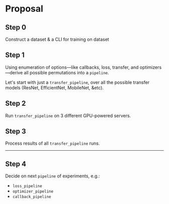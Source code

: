 Proposal
========

## Step 0
Construct a dataset & a CLI for training on dataset

## Step 1
Using enumeration of options—like callbacks, loss, transfer, and optimizers—derive all possible permutations into a `pipeline`.

Let's start with just a `transfer_pipeline`, over all the possible transfer models (ResNet, EfficientNet, MobileNet, &etc).

## Step 2
Run `transfer_pipeline` on 3 different GPU-powered servers.

## Step 3
Process results of all `transfer_pipeline` runs.

---

## Step 4
Decide on next `pipeline` of experiments, e.g.:
- `loss_pipeline`
- `optimizer_pipeline`
- `callback_pipeline`
